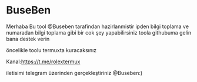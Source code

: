 # BuseBen
Merhaba Bu tool @Buseben tarafindan hazirlanmistir ipden bilgi toplama ve numaradan bilgi toplama gibi bir cok şey yapabilirsiniz toola githubuma gelin bana destek verin

öncelikle toolu termuxta kuracaksınız 

Kanal:https://t.me/rolextermux

iletisimi telegram üzerinden gerçekleştiriniz
@Buseben:)
